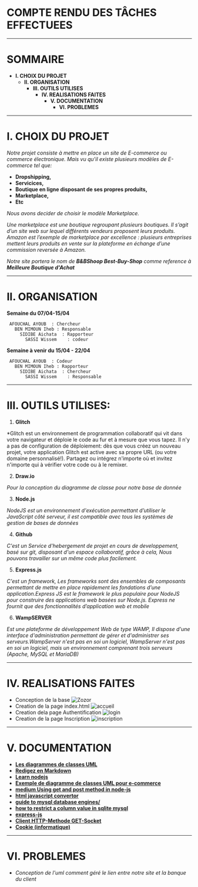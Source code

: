 COMPTE RENDU DES TÂCHES EFFECTUEES
==========================================================
-----------------------------------------------------------
# SOMMAIRE
  * __I.  CHOIX DU PROJET__
    * __II.  ORGANISATION__
      * __III.  OUTILS UTILISES__
          * __IV.  REALISATIONS FAITES__
              * __V.  DOCUMENTATION__
                * __VI. PROBLEMES__
------------------------------------------------------------
            
# **I.  CHOIX DU PROJET**

_Notre projet consiste à mettre en place un site de E-commerce ou commerce électronique.
Mais vu qu'il existe plusieurs modèles de E-commerce tel que:_
    
  * __Dropshipping,__
  * __Servicices,__
  * __Boutique en ligne disposant de ses propres produits,__
  * __Marketplace,__
  * __Etc__
    
*Nous avons decider de choisir le modèle Marketplace.*

*Une marketplace est une boutique regroupant plusieurs boutiques. Il s’agit d’un site web sur lequel différents vendeurs proposent leurs produits. Amazon est l’exemple de marketplace par excellence : plusieurs entreprises mettent leurs produits en vente sur la plateforme en échange d’une commission reversée à Amazon.*

*Notre site portera le nom de __B&BShoop Best-Buy-Shop__ comme reference à __Meilleure Boutique d'Achat__*

----------------------------------------------------------------------------------------------------------------

# **II.  ORGANISATION**

  **Semaine du 07/04-15/04**
  
     AFOUCHAL AYOUB  : Chercheur
       BEN MIMOUN Iheb : Responsable
         SIDIBE Aichata  : Rapporteur
           SASSI Wissem    : codeur
          
  **Semaine à venir du 15/04 - 22/04**
  
     AFOUCHAL AYOUB  : Codeur
       BEN MIMOUN Iheb : Rapporteur
         SIDIBE Aichata  : Chercheur
           SASSI Wissem    : Responsable
 -------------------------------------------------------------------------------- 
    
#  **III.  OUTILS UTILISES:**

1. **Glitch**
      
*Glitch est un environnement de programmation collaboratif qui vit dans votre navigateur et déploie le code au fur et à mesure que vous tapez.
Il n'y a pas de configuration de déploiement: dès que vous créez un nouveau projet, votre application Glitch est active avec sa propre URL (ou votre domaine personnalisé!).
  Partagez ou intégrez n'importe où et invitez n'importe qui à vérifier votre code ou à le remixer.

2. **Draw.io**
  
*Pour la conception du diagramme de classe pour notre base de donnée* 

3. **Node.js**
  
*NodeJS est un environnement d'exécution permettant d’utiliser le JavaScript côté serveur, il est compatible avec tous les systèmes de gestion de bases de données*

4. **Github**
  
*C'est un Service d'hebergement de projet en cours de developpement, basé sur git, disposant d'un espace collaboratif, grâce à cela, Nous pouvons travailler sur un même code plus facilement.*

5. **Express.js**

*C'est   un framework, Les frameworks sont des ensembles de composants permettant de mettre en place rapidement les fondations d’une application.Express JS est le framework le plus populaire pour NodeJS pour construire des applications web basées sur Node.js. Express ne fournit que des fonctionnalités d’application web et mobile*

6. **WampSERVER**

*Est une plateforme de développement Web de type WAMP, Il dispose d'une interface d'administration permettant de gérer et d'administrer ses serveurs.WampServer n'est pas en soi un logiciel, WampServer n'est pas en soi un logiciel, mais un environnement comprenant trois serveurs (Apache, MySQL et MariaDB)*
  

-----------------------------------------------------------------------------------------------------------------

# **IV.  REALISATIONS FAITES**
- Conception de la base
![Zozor](https://cdn.discordapp.com/attachments/827519448780505111/831941975477059604/final_uml.png)
- Creation de la page index.html
![accueil](https://cdn.discordapp.com/attachments/827519448780505111/832166048118865930/unknown.png)
- Creation dela page Authentification 
![login](https://cdn.discordapp.com/attachments/827519448780505111/832013164773244960/aichata.png)
- Creation de la page Inscription
![inscription](https://cdn.discordapp.com/attachments/827519448780505111/832016867929227314/ins.png)
------------------------------------------------------------------------------------------------------------------

#  **V.  DOCUMENTATION**
*  **[Les diagrammes de classes UML ](https://www.lri.fr/~longuet/Enseignements/16-17/Et3-UML/Et3-3DiagClasses.pdf)**
*  **[Redigez en Markdown](https://openclassrooms.com/fr/courses/1304236-redigez-en-markdown)**
*  **[Learn nodejs ](https://nodejs.dev/learn)**
*  **[Exemple de diagramme de classes UML pour e-commerce](https://www.lucidchart.com/pages/fr/templates/uml-other/lucidchart-exemple-de-diagramme-de-classes-panier-ecommerce)**
*  **[medium Using get and post method in node-js](https://medium.com/swlh/read-html-form-data-using-get-and-post-method-in-node-js-8d2c7880adbf)**
*  **[html javascript convertor](https://www.accessify.com/tools-and-wizards/developer-tools/html-javascript-convertor/)**
*  **[guide to mysql database engines/](https://www.techrepublic.com/article/a-fast-and-furious-guide-to-mysql-database-engines/)**
*  **[how to restrict a column value in sqlite mysql](https://stackoverflow.com/questions/6367063/how-to-restrict-a-column-value-in-sqlite-mysql)**
*  **[express-js](https://practicalprogramming.fr/express-js)**
*  **[Client HTTP-Methode GET-Socket](https://openclassrooms.com/forum/sujet/client-http-methode-get-socket-90396)**
*  **[Cookie (informatique)](https://fr.wikipedia.org/wiki/Cookie_(informatique))**

----------------------------------------------------------------------------------------------------------

# **VI. PROBLEMES**

* _Conception de l'uml comment géré le lien entre notre site et la banque du client_



